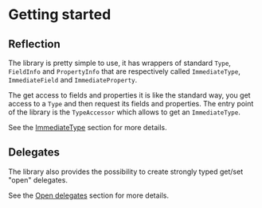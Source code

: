 # Getting started

## Reflection

The library is pretty simple to use, it has wrappers of standard `Type`, `FieldInfo` and `PropertyInfo` that are respectively called `ImmediateType`, `ImmediateField` and `ImmediateProperty`.

The get access to fields and properties it is like the standard way, you get access to a `Type` and then request its fields and properties.
The entry point of the library is the `TypeAccessor` which allows to get an `ImmediateType`.

See the [ImmediateType](immediate-type.md) section for more details.

## Delegates

The library also provides the possibility to create strongly typed get/set "open" delegates.

See the [Open delegates](open-delegates.md) section for more details.